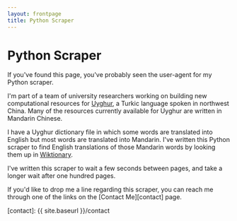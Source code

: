 ```yaml
---
layout: frontpage
title: Python Scraper
---
```


# Python Scraper

If you've found this page, you've probably seen the user-agent for my
Python scraper.

I'm part of a team of university researchers working on building new
computational resources for [Uyghur][uy], a Turkic language spoken in
northwest China. Many of the resources currently available for Uyghur
are written in Mandarin Chinese.

I have a Uyghur dictionary file in which some words are translated
into English but most words are translated into Mandarin. I've written
this Python scraper to find English translations of those Mandarin
words by looking them up in [Wiktionary][wikt].

I've written this scraper to wait a few seconds between pages, and
take a longer wait after one hundred pages.

If you'd like to drop me a line regarding this scraper, you can reach
me through one of the links on the [Contact Me][contact] page.

[uy]: http://en.wikipedia.org/wiki/Uyghur_language
[wikt]: http://en.wiktionary.org/wiki/Wiktionary:Main_Page
[contact]: {{ site.baseurl }}/contact
